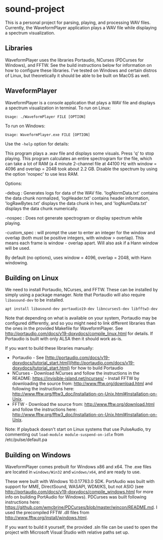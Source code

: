 # sound-project

This is a personal project for parsing, playing, and processing WAV files. Currently, the WaveformPlayer application plays a WAV file while displaying a spectrum visualization.

## Libraries

WaveformPlayer uses the libraries Portaudio, NCurses (PDCurses for Windows), and FFTW. See the build instructions below for information on how to configure these libraries. I've tested on Windows and certain distros of Linux, but theoretically it should be able to be built on MacOS as well.

## WaveformPlayer

WaveformPlayer is a console application that plays a WAV file and displays a spectrum visualization in terminal. To run on Linux:

`Usage: ./WaveformPlayer FILE [OPTION]`

To run on Windows:

`Usage: WaveformPlayer.exe FILE [OPTION]`

Use the `-help` option for details:

This program plays a .wav file and displays some visuals. Press 'q' to stop playing. This program calculates an entire spectrogram for the file, which can take a lot of RAM (a 4 minute 2-channel file at 44100 Hz with window = 4096 and overlap = 2048 took about 2.2 GB. Disable the spectrum by using the option 'nospec' to use less RAM.

Options:

  -debug : Generates logs for data of the WAV file. 'logNormData.txt' contains the data chunk normalized, 'logHeader.txt' contains header information, 'logRawBytes.txt' displays the data chunk in hex, and 'logNumData.txt' displays the data chunk numerically.

  -nospec : Does not generate spectrogram or display spectrum while playing.

  -custom_spec : will prompt the user to enter an integer for the window and overlap (both must be positive integers, with window > overlap). This means each frame is window - overlap apart. Will also ask if a Hann window will be used.

  By default (no options), uses window = 4096, overlap = 2048, with Hann windowing.

## Building on Linux

We need to install Portaudio, NCurses, and FFTW. These can be installed by simply using a package manager. Note that Portaudio will also require `libasound-dev` to be installed.

`apt install libasound-dev portaudio19-dev libncurses5-dev libfftw3-dev`

Note that depending on what is available on your system, Portaudio may be configured differently, and so you might need to link different libraries than the ones in the provided Makefile for WaveformPlayer. See http://portaudio.com/docs/v19-doxydocs/compile_linux.html for details. If Portaudio is built with only ALSA then it should work as-is.

If you want to build these libraries manually:

- Portaudio
		- See [http://portaudio.com/docs/v19-doxydocs/tutorial_start.html](http://portaudio.com/docs/v19-doxydocs/tutorial_start.html) for how to build Portaudio
- NCurses
		- Download NCurses and follow the instructions in the README: https://invisible-island.net/ncurses/
		- Install FFTW by downloading the source from: http://www.fftw.org/download.html and following the instructions here: http://www.fftw.org/fftw3_doc/Installation-on-Unix.html#Installation-on-Unix.
- FFTW
		- Download the source from: http://www.fftw.org/download.html and follow the instructions here: http://www.fftw.org/fftw3_doc/Installation-on-Unix.html#Installation-on-Unix.
		
Note:
If playback doesn't start on Linux systems that use PulseAudio, try commenting out `load-module module-suspend-on-idle` from /etc/pulse/default.pa

## Building on Windows

WaveformPlayer comes prebuilt for Windows x86 and x64. The .exe files are located in `windows/Win32` and `windows/x64`, and are ready to use.

These were built with Windows 10.0.17763.0 SDK. PortAudio was built with support for MME, DirectSound, WASAPI, WDM/KS, but not ASIO (see http://portaudio.com/docs/v19-doxydocs/compile_windows.html for more info on building PortAudio for Windows). PDCurses was built following instructions here: https://github.com/wmcbrine/PDCurses/blob/master/wincon/README.md. I used the precompiled FFTW .dll files from http://www.fftw.org/install/windows.html.

If you want to build it yourself, the provided .sln file can be used to open the project with Microsoft Visual Studio with relative paths set up.
